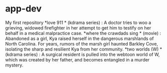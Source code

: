# app-dev
My first repository
*love 911 *
	(kdrama series)
: A doctor tries to woo a grieving, widowed firefighter in her attempt to get him to testify on her behalf in a medical malpractice case.
*where the crawdads sing *
	(movie)
: Abandoned as a girl, Kya raised herself in the dangerous marshlands of North Carolina. For years, rumors of the marsh girl haunted Barkley Cove, isolating the sharp and resilient Kya from her community.
*two worlds (W) *
	(kdrama series)
:  A surgical resident is pulled into the webtoon world of W, which was created by her father, and becomes entangled in a murder mystery.
